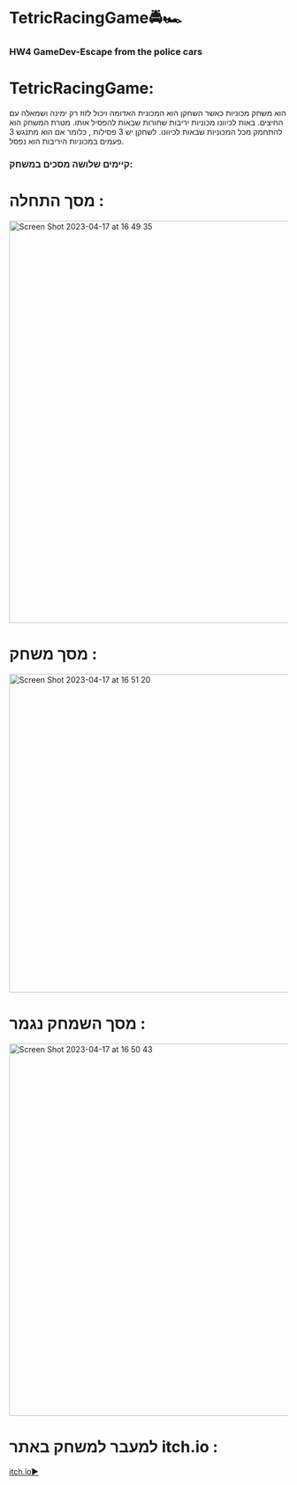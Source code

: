 # TetricRacingGame:oncoming_police_car::racing_car:

### HW4 GameDev-Escape from the police cars

# TetricRacingGame:
הוא משחק מכוניות כאשר השחקן הוא המכונית האדומה ויכול לזוז רק ימינה ושמאלה עם החיצים. באות לכיוונו מכוניות יריבות שחורות שבאות להפסיל אותו. מטרת המשחק הוא להתחמק מכל המכוניות שבאות לכיוונו. לשחקן יש 3 פסילות , כלומר אם הוא מתנגש 3 פעמים במכוניות היריבות הוא נפסל.
 
 ### קיימים שלושה מסכים במשחק:
 
 # מסך התחלה :
 
 <img width="726" alt="Screen Shot 2023-04-17 at 16 49 35" src="https://user-images.githubusercontent.com/73976733/232504614-6c2ceeb6-d5a2-4ab8-b217-34de2d63f887.png">

 # מסך משחק :
 
 <img width="575" alt="Screen Shot 2023-04-17 at 16 51 20" src="https://user-images.githubusercontent.com/73976733/232504689-9c95b76d-6412-424f-afaf-4721bc6bb809.png">

 # מסך השמחק נגמר :
 
 <img width="672" alt="Screen Shot 2023-04-17 at 16 50 43" src="https://user-images.githubusercontent.com/73976733/232504805-b8b286d2-05dd-4c56-8816-d153538a6a4f.png">

# למעבר למשחק באתר itch.io : 


 [itch.io:arrow_forward:](https://gamedevk-g.itch.io/tetrisracinggame) 
